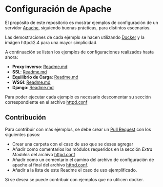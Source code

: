# Configuración de Apache

El propósito de este repositorio es mostrar ejemplos de configuración de un servidor [Apache](https://httpd.apache.org), siguiendo buenas prácticas, para distintos escenarios.

Las demostraciones de cada ejemplo se hacen utilizando [Docker](https://www.docker.com) y la imágen httpd:2.4 para una mayor simplicidad.

A continuación se listan los ejemplos de configuraciones realizados hasta ahora:

* **Proxy inverso**: [Readme.md](reverse-proxy/Readme.md)
* **SSL**: [Readme.md](ssl/Readme.md)
* **Equilibrio de Carga**: [Readme.md](reverse-proxy/Readme.md)
* **WSGI**: [Readme.md](wsgi/Readme.md)
* **Django**: [Readme.md](django/Readme.md)

Para poder ejecutar cada ejemplo es necesario descomentar su sección correspondiente en el archivo [httpd.conf](./httpd.conf)

## Contribución

Para contribuir con más ejemplos, se debe crear un [Pull Request](https://github.com/ucfgos/apache-conf/pulls) con los siguientes pasos:

* Crear una carpeta con el caso de uso que se desea agregar
* Añadir como comentarios los módulos requeridos en la sección *Extra Modules* del archivo [httpd.conf](httpd.conf)
* Añadir como un comentario el camino del archivo de configuración de apache al final del archivo [httpd.conf](httpd.conf).
* Añadir a la lista de este Readme el caso de uso ejemplificado. 

Si se desea se puede contribuir con ejemplos que no utilicen docker.
